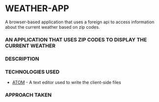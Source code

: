 # WEATHER-APP
A browser-based application that uses a foreign api to access information about the current weather based on zip codes.

### AN APPLICATION THAT USES ZIP CODES TO DISPLAY THE CURRENT WEATHER

### DESCRIPTION



### TECHNOLOGIES USED
* [ATOM](https://atom.io) - A text editor used to write the client-side files



### APPROACH TAKEN


